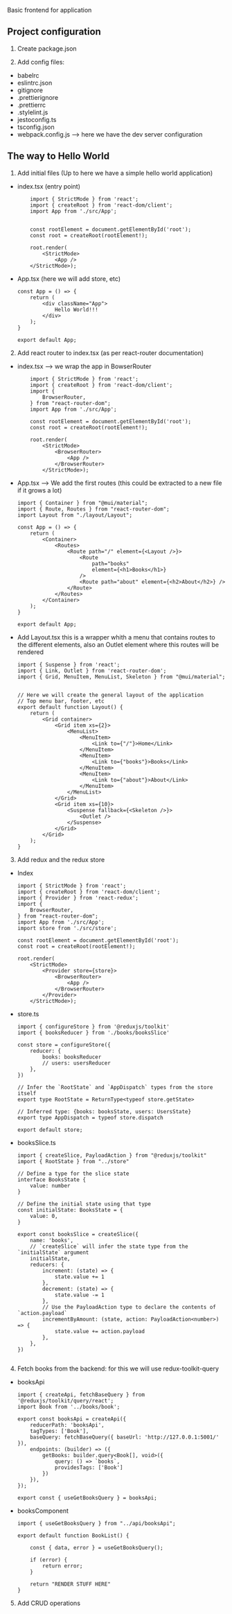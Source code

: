 Basic frontend for application

## Project configuration

1. Create package.json

2. Add config files:
- babelrc
- eslintrc.json
- gitignore
- .prettierignore
- .prettierrc
- .stylelint.js
- jestoconfig.ts
- tsconfig.json
- webpack.config.js --> here we have the dev server configuration

## The way to Hello World

1. Add initial files (Up to here we have a simple hello world application)

- index.tsx (entry point)

    ```
        import { StrictMode } from 'react';
        import { createRoot } from 'react-dom/client';
        import App from './src/App';


        const rootElement = document.getElementById('root');
        const root = createRoot(rootElement!);

        root.render(
            <StrictMode>
                <App />
        </StrictMode>);
    ```

- App.tsx (here we will add store, etc)

    ```
    const App = () => {
        return (
            <div className="App">
                Hello World!!!
            </div>
        );
    }

    export default App;
    ```

2. Add react router to index.tsx (as per react-router documentation)

- index.tsx --> we wrap the app in BowserRouter
    ```
        import { StrictMode } from 'react';
        import { createRoot } from 'react-dom/client';
        import {
            BrowserRouter,
        } from "react-router-dom";
        import App from './src/App';

        const rootElement = document.getElementById('root');
        const root = createRoot(rootElement!);

        root.render(
            <StrictMode>
                <BrowserRouter>
                    <App />
                </BrowserRouter>
            </StrictMode>);

    ```

- App.tsx --> We add the first routes (this could be extracted to a new file if it grows a lot)

    ```
    import { Container } from "@mui/material";
    import { Route, Routes } from "react-router-dom";
    import Layout from "./layout/Layout";

    const App = () => {
        return (
            <Container>
                <Routes>
                    <Route path="/" element={<Layout />}>
                        <Route
                            path="books"
                            element={<h1>Books</h1>}
                        />
                        <Route path="about" element={<h2>About</h2>} />
                    </Route>
                </Routes>
            </Container>
        );
    }

    export default App;
    ```

- Add Layout.tsx this is a wrapper whith a menu that contains routes to the different elements, also an Outlet element where this routes will be rendered

    ```
    import { Suspense } from 'react';
    import { Link, Outlet } from 'react-router-dom';
    import { Grid, MenuItem, MenuList, Skeleton } from "@mui/material";


    // Here we will create the general layout of the application
    // Top menu bar, footer, etc
    export default function Layout() {
        return (
            <Grid container>
                <Grid item xs={2}>
                    <MenuList>
                        <MenuItem>
                            <Link to={"/"}>Home</Link>
                        </MenuItem>
                        <MenuItem>
                            <Link to={"books"}>Books</Link>
                        </MenuItem>
                        <MenuItem>
                            <Link to={"about"}>About</Link>
                        </MenuItem>
                    </MenuList>
                </Grid>
                <Grid item xs={10}>
                    <Suspense fallback={<Skeleton />}>
                        <Outlet />
                    </Suspense>
                </Grid>
            </Grid>
        );
    } 
    ```

3. Add redux and the redux store

- Index
    ```
    import { StrictMode } from 'react';
    import { createRoot } from 'react-dom/client';
    import { Provider } from 'react-redux';
    import {
        BrowserRouter,
    } from "react-router-dom";
    import App from './src/App';
    import store from './src/store';

    const rootElement = document.getElementById('root');
    const root = createRoot(rootElement!);

    root.render(
        <StrictMode>
            <Provider store={store}>
                <BrowserRouter>
                    <App />
                </BrowserRouter>
            </Provider>
        </StrictMode>);
    ```

- store.ts
    ```
    import { configureStore } from '@reduxjs/toolkit'
    import { booksReducer } from './books/booksSlice'

    const store = configureStore({
        reducer: {
            books: booksReducer
            // users: usersReducer
        },
    })

    // Infer the `RootState` and `AppDispatch` types from the store itself
    export type RootState = ReturnType<typeof store.getState>

    // Inferred type: {books: booksState, users: UsersState}
    export type AppDispatch = typeof store.dispatch

    export default store;
    ````

- booksSlice.ts
    ```
    import { createSlice, PayloadAction } from "@reduxjs/toolkit"
    import { RootState } from "../store"

    // Define a type for the slice state
    interface BooksState {
        value: number
    }

    // Define the initial state using that type
    const initialState: BooksState = {
        value: 0,
    }

    export const booksSlice = createSlice({
        name: 'books',
        // `createSlice` will infer the state type from the `initialState` argument
        initialState,
        reducers: {
            increment: (state) => {
                state.value += 1
            },
            decrement: (state) => {
                state.value -= 1
            },
            // Use the PayloadAction type to declare the contents of `action.payload`
            incrementByAmount: (state, action: PayloadAction<number>) => {
                state.value += action.payload
            },
        },
    })


    ```

4. Fetch books from the backend: for this we will use redux-toolkit-query

- booksApi

    ```
    import { createApi, fetchBaseQuery } from '@reduxjs/toolkit/query/react';
    import Book from '../books/book';

    export const booksApi = createApi({
        reducerPath: 'booksApi',
        tagTypes: ['Book'],
        baseQuery: fetchBaseQuery({ baseUrl: 'http://127.0.0.1:5001/' }),
        endpoints: (builder) => ({
            getBooks: builder.query<Book[], void>({
                query: () => `books`,
                providesTags: ['Book']
            })
        }),
    });

    export const { useGetBooksQuery } = booksApi;
    ```

- booksComponent

    ```
    import { useGetBooksQuery } from "../api/booksApi";

    export default function BookList() {

        const { data, error } = useGetBooksQuery();

        if (error) {
            return error;
        }

        return "RENDER STUFF HERE"
    }
    ```

5. Add CRUD operations